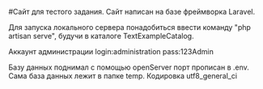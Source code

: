 #Сайт для тестого задания.
Сайт написан на базе фреймворка Laravel.

Для запуска локального сервера понадобиться ввести команду "php artisan serve", будучи в каталоге TextExampleCatalog.

Аккаунт администрации login:administration pass:123Admin

Базу данных поднимал с помощью openServer порт прописан в .env. Сама база данных лежит в папке temp.
Кодировка utf8_general_ci

